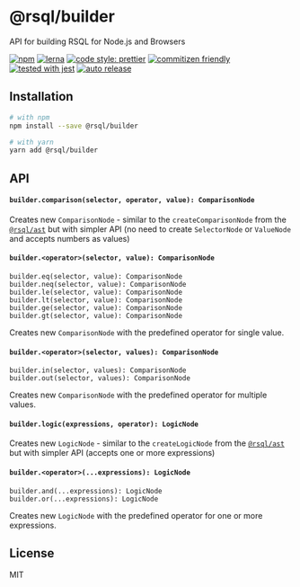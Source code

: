 # @rsql/builder

API for building RSQL for Node.js and Browsers

[![npm](https://img.shields.io/npm/v/@rsql/builder)](https://www.npmjs.com/package/@rsql/builder)
[![lerna](https://img.shields.io/badge/maintained%20with-lerna-cc00ff.svg)](https://lerna.js.org/)
[![code style: prettier](https://img.shields.io/badge/code_style-prettier-ff69b4.svg)](https://github.com/prettier/prettier)
[![commitizen friendly](https://img.shields.io/badge/commitizen-friendly-brightgreen.svg)](http://commitizen.github.io/cz-cli/)
[![tested with jest](https://img.shields.io/badge/tested_with-jest-99424f.svg)](https://github.com/facebook/jest)
[![auto release](https://img.shields.io/badge/release-auto.svg?colorA=888888&colorB=9B065A&label=auto)](https://github.com/intuit/auto)

## Installation

```sh
# with npm
npm install --save @rsql/builder

# with yarn
yarn add @rsql/builder
```

## API

#### `builder.comparison(selector, operator, value): ComparisonNode`

Creates new `ComparisonNode` - similar to the `createComparisonNode` from the [`@rsql/ast`](../ast)
but with simpler API (no need to create `SelectorNode` or `ValueNode` and accepts numbers as values)

#### `builder.<operator>(selector, value): ComparisonNode`

```
builder.eq(selector, value): ComparisonNode
builder.neq(selector, value): ComparisonNode
builder.le(selector, value): ComparisonNode
builder.lt(selector, value): ComparisonNode
builder.ge(selector, value): ComparisonNode
builder.gt(selector, value): ComparisonNode
```

Creates new `ComparisonNode` with the predefined operator for single value.

#### `builder.<operator>(selector, values): ComparisonNode`

```
builder.in(selector, values): ComparisonNode
builder.out(selector, values): ComparisonNode
```

Creates new `ComparisonNode` with the predefined operator for multiple values.

#### `builder.logic(expressions, operator): LogicNode`

Creates new `LogicNode` - similar to the `createLogicNode` from the [`@rsql/ast`](../ast)
but with simpler API (accepts one or more expressions)

#### `builder.<operator>(...expressions): LogicNode`

```
builder.and(...expressions): LogicNode
builder.or(...expressions): LogicNode
```

Creates new `LogicNode` with the predefined operator for one or more expressions.

## License

MIT
